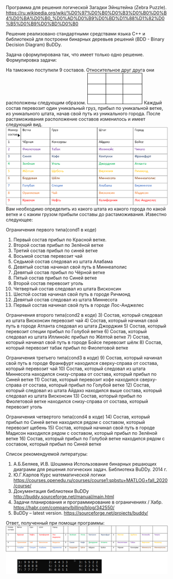 Программа для решения логической Загадки Эйнштейна (Zebra Puzzle).
https://ru.wikipedia.org/wiki/%D0%97%D0%B0%D0%B3%D0%B0%D0%B4%D0%BA%D0%B0_%D0%AD%D0%B9%D0%BD%D1%88%D1%82%D0%B5%D0%B9%D0%BD%D0%B0

Решение реализовано стандартными средствами языка C++ и библиотекой для построени бинарных деревьев решений (BDD - Binary Decision Diagram) BuDDy.

Задача сформулирована так, что имеет только одно решение.
Формулировка задачи:

На таможню поступили 9 составов.
Относительное друг друга они расположены следующим образом.
![alt text](Screenshots/3.png "")
Каждый состав перевозит один уникальный груз, прибыл по уникальной ветке, из уникального штата, начав свой путь из уникального города. 
После растаможивания расположение составов изменилось и имеет следующий вид.
![alt text](Screenshots/1.png "")
Вам необходимо определить из какого штата из какого города по какой ветке и с каким грузом прибыли составы до растаможивания. Известно следующее:

Ограничения первого типа(cond1 в коде)
1)	Первый состав прибыл по Красной ветке.
2)	Второй состав прибыл по Зелёной ветке
3) 	Третий состав прибыл по синей ветке 
4) 	Восьмой состав перевозит чай
5) 	Седьмой состав следовал из штата Алабама
6)	Девятый состав начинал свой путь в Миннеаполис
7)	Девятый состав прибыл по Чёрной ветке 
8)	Пятый состав прибыл по Синей ветке
9)	Второй состав перевозит уголь
10)	Четвертый состав следовал из штата Висконсин
11)	Шестой состав начинал свой путь в городе Ричмонд
12)	Девятый состав следовал из штата Миннесота
13)	Первый состав начинал свой путь в городе Лос-Анджелес

Ограничения второго типа(cond2 в коде)
3) 	Состав, который следовал из штата Висконсин перевозит чай
4) 	Состав, который начинал свой путь в городе Атланта следовал из штата Джорджия
5)	Состав, который перевозит специи прибыл по Голубой ветке
6) 	Состав, который следовал из штата Иллинойс прибыл по Жёлтой ветке
7) 	Состав, который начинал свой путь в городе Бойсе перевозит шёлк
8) 	Состав, который перевозит табак прибыл по Фиолетовой ветке 


Ограничения третьего типа(cond3 в коде)
9)	Состав, который начинал свой путь в городе Франкфурт находился сверху-справа от состава, который перевозит чай
10) Состав, который следовал из штата Миннесота находился снизу-справа от состава, который прибыл по Синей ветке
11) Состав, который перевозит кофе находился сверху-справа от состава, который прибыл по Голубой ветке
12)	Состав, который следовал из штата Айдахо находился выше состава, который следовал из штата Висконсин
13)	Состав, который прибыл по Фиолетовой ветке находился снизу-справа от состава, который перевозит уголь

Ограничения четвертого типа(cond4 в коде)
14)	Состав, который прибыл по Синей ветке находился рядом с составом, который перевозит щебень
15)	Состав, который начинал свой путь в городе Мадисон находился рядом с составом, который прибыл по Зелёной ветке
16)	Состав, который прибыл по Голубой ветке находился рядом с составом, который прибыл по Синей ветке 	 

Список рекомендуемой литературы:
1)	А.Б.Беляев, И.В. Шошмина Использование бинарных решающих диаграмм для решения логических задач. Библиотека BuDDy. 2014 г.
2)	Ю.Г.Карпов Курс математической логики https://courses.openedu.ru/courses/course1:spbstu+MATLOG+fall_2020/course/ 
3)	Документация библиотеки BuDDy http://buddy.sourceforge.net/manual/main.html 
4)	Задачи планирования и программирование в ограничениях / Хабр. https://habr.com/company/billing/blog/342550/
5)	BuDDy – latest version. https://sourceforge.net/projects/buddy/


Ответ, полученный при помощи программы:
![alt text](Screenshots/2.png "")
